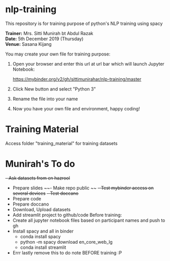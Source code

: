 # nlp-training

This repository is for training purpose of python's NLP training using spacy

__Trainer:__ Mrs. Sitti Munirah bt Abdul Razak
<br>__Date:__ 5th December 2019 (Thursday)
<br>__Venue:__ Sasana Kijang

You may create your own file for training purpose:

1. Open your browser and enter this url at url bar which will launch Jupyter Notebook:
    
    https://mybinder.org/v2/gh/sittimunirahar/nlp-training/master
    
2. Click New button and select "Python 3"
3. Rename the file into your name
4. Now you have your own file and environment, happy coding!

# Training Material

Access folder "training_material" for training datasets 


# Munirah's To do
~~- Ask datasets from en hazrool~~
- Prepare slides
~~- Make repo public ~~
~~- Test mybinder access on several devices~~
~~- Test doccano~~
- Prepare code
- Prepare doccano
- Download, Upload datasets
- Add streamlit project to github/code 
Before training:
- Create all jupyter notebook files based on participant names and push to gh
- Install spacy and all in binder 
    - conda install spacy
    - python -m spacy download en_core_web_lg
    - conda install streamlit
- Errr lastly remove this to do note BEFORE training :P
